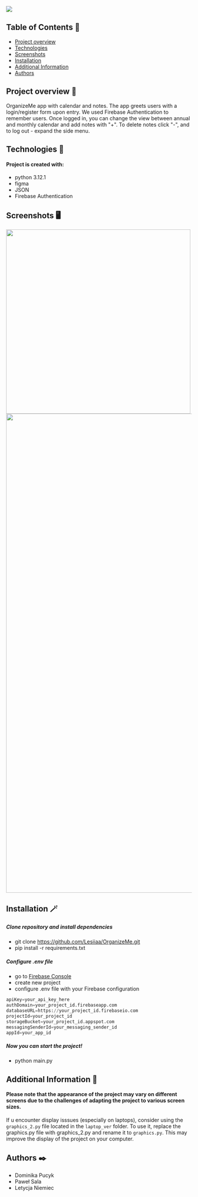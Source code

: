 <img src="https://github.com/PawelSala/Python2/assets/97036429/c927a017-a53b-4081-978b-ef4e82f8afaf"/>

## Table of Contents :scroll:
* [Project overview](#project-overview-rocket)
* [Technologies](#technologies-wrench)
* [Screenshots](#screenshots-desktop_computer)
* [Installation](#installation-magic_wand)
* [Additional Information](#additional-information-loudspeaker)
* [Authors](#authors-black_nib)
## Project overview :rocket:
OrganizeMe app with calendar and notes. The app greets users with a login/register form upon entry.  We used Firebase Authentication to remember users. Once logged in, 
you can change the view between annual and monthly calendar and add notes with "+". To delete notes click "-", and 
to log out - expand the side menu.

## Technologies :wrench:
#### Project is created with:
* python 3.12.1
* figma
* JSON
* Firebase Authentication

## Screenshots :desktop_computer:
<img src="https://github.com/PawelSala/Python2/assets/97036429/daff3ed8-107d-4a22-968a-14b3143be0df" width="500"/>
<img src="https://github.com/PawelSala/Python2/assets/97036429/2df3437a-43b4-4f39-a8aa-766f804458cb" width="1300"/>

## Installation :magic_wand:
##### Clone repository and install dependencies
* git clone https://github.com/Lesiiaa/OrganizeMe.git
* pip install -r requirements.txt
##### Configure .env file 
* go to [Firebase Console](https://console.firebase.google.com/u/0/?_gl=1*wfv8hx*_ga*MTE2NDM1MzA3MC4xNzIwNTI3MDE0*_ga_CW55HF8NVT*MTcyMDUyNzAxMy4xLjEuMTcyMDUyNzMxMS4wLjAuMA..&pli=1)
* create new project
* configure .env file with your Firebase configuration
```python
apiKey=your_api_key_here
authDomain=your_project_id.firebaseapp.com
databaseURL=https://your_project_id.firebaseio.com
projectId=your_project_id
storageBucket=your_project_id.appspot.com
messagingSenderId=your_messaging_sender_id
appId=your_app_id
```
##### Now you can start the project!
* python main.py

## Additional Information :loudspeaker:
#### Please note that the appearance of the project may vary on different screens due to the challenges of adapting the project to various screen sizes.
If u encounter display isssues (especially on laptops), consider using the `graphics_2.py` file located in the `laptop_ver` folder. To use it, replace the graphics.py file with graphics_2.py and rename it to `graphics.py`. This may improve the display of the project on your computer.

## Authors :black_nib:
* Dominika Pucyk
* Paweł Sala
* Letycja Niemiec
